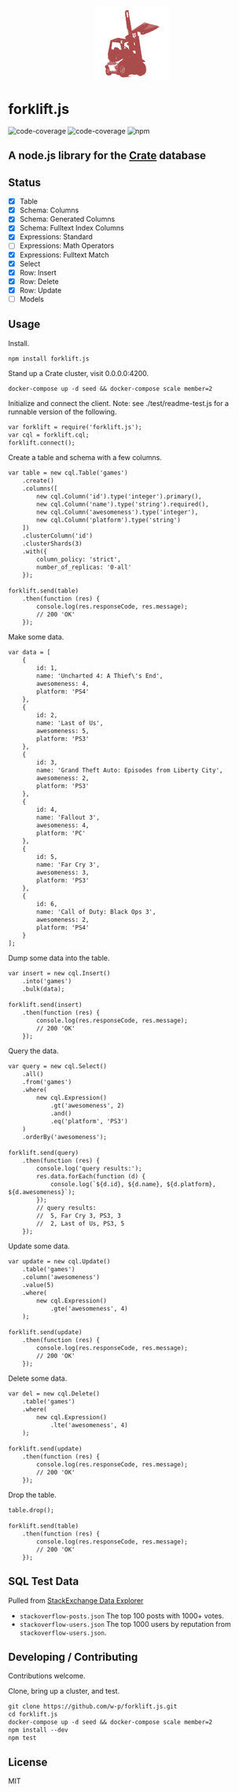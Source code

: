 
<p align='center'>
    <img src='https://github.com/w-p/forklift.js/raw/master/forklift.png' alt='forklift.js' width=150>
</p>

# forklift.js

<img src='https://img.shields.io/badge/coverage-93%25-brightgreen.svg?style=flat-square' alt='code-coverage'>
<img src='https://img.shields.io/badge/license-MIT-blue.svg?style=flat-square' alt='code-coverage'>
<img src='https://nodei.co/npm/forklift.js.png?mini=true' alt='npm'>

## A node.js library for the [Crate](https://crate.io) database

## Status

- [x] Table
- [x] Schema: Columns
- [x] Schema: Generated Columns
- [x] Schema: Fulltext Index Columns
- [x] Expressions: Standard
- [ ] Expressions: Math Operators
- [x] Expressions: Fulltext Match
- [x] Select
- [x] Row: Insert
- [x] Row: Delete
- [x] Row: Update
- [ ] Models

## Usage

Install.
```
npm install forklift.js
```

Stand up a Crate cluster, visit 0.0.0.0:4200.
```
docker-compose up -d seed && docker-compose scale member=2
```

Initialize and connect the client.
Note: see ./test/readme-test.js for a runnable version of the following.
```
var forklift = require('forklift.js');
var cql = forklift.cql;
forklift.connect();
```

Create a table and schema with a few columns.
```
var table = new cql.Table('games')
    .create()
    .columns([
        new cql.Column('id').type('integer').primary(),
        new cql.Column('name').type('string').required(),
        new cql.Column('awesomeness').type('integer'),
        new cql.Column('platform').type('string')
    ])
    .clusterColumn('id')
    .clusterShards(3)
    .with({
        column_policy: 'strict',
        number_of_replicas: '0-all'
    });

forklift.send(table)
    .then(function (res) {
        console.log(res.responseCode, res.message);
        // 200 'OK'
    });
```

Make some data.
```
var data = [
    {
        id: 1,
        name: 'Uncharted 4: A Thief\'s End',
        awesomeness: 4,
        platform: 'PS4'
    },
    {
        id: 2,
        name: 'Last of Us',
        awesomeness: 5,
        platform: 'PS3'
    },
    {
        id: 3,
        name: 'Grand Theft Auto: Episodes from Liberty City',
        awesomeness: 2,
        platform: 'PS3'
    },
    {
        id: 4,
        name: 'Fallout 3',
        awesomeness: 4,
        platform: 'PC'
    },
    {
        id: 5,
        name: 'Far Cry 3',
        awesomeness: 3,
        platform: 'PS3'
    },
    {
        id: 6,
        name: 'Call of Duty: Black Ops 3',
        awesomeness: 2,
        platform: 'PS4'
    }
];
```

Dump some data into the table.
```
var insert = new cql.Insert()
    .into('games')
    .bulk(data);

forklift.send(insert)
    .then(function (res) {
        console.log(res.responseCode, res.message);
        // 200 'OK'
    });
```

Query the data.
```
var query = new cql.Select()
    .all()
    .from('games')
    .where(
        new cql.Expression()
            .gt('awesomeness', 2)
            .and()
            .eq('platform', 'PS3')
    )
    .orderBy('awesomeness');

forklift.send(query)
    .then(function (res) {
        console.log('query results:');
        res.data.forEach(function (d) {
            console.log(`${d.id}, ${d.name}, ${d.platform}, ${d.awesomeness}`);
        });
        // query results:
        //  5, Far Cry 3, PS3, 3
        //  2, Last of Us, PS3, 5
    });
```

Update some data.
```
var update = new cql.Update()
    .table('games')
    .column('awesomeness')
    .value(5)
    .where(
        new cql.Expression()
            .gte('awesomeness', 4)
    );

forklift.send(update)
    .then(function (res) {
        console.log(res.responseCode, res.message);
        // 200 'OK'
    });
```

Delete some data.
```
var del = new cql.Delete()
    .table('games')
    .where(
        new cql.Expression()
            .lte('awesomeness', 4)
    );

forklift.send(update)
    .then(function (res) {
        console.log(res.responseCode, res.message);
        // 200 'OK'
    });
```

Drop the table.
```
table.drop();

forklift.send(table)
    .then(function (res) {
        console.log(res.responseCode, res.message);
        // 200 'OK'
    });
```

## SQL Test Data
Pulled from [StackExchange Data Explorer](http://data.stackexchange.com/stackoverflow/query/new)
- `stackoverflow-posts.json` The top 100 posts with 1000+ votes.
- `stackoverflow-users.json` The top 1000 users by reputation from `stackoverflow-users.json`.

## Developing / Contributing
Contributions welcome.

Clone, bring up a cluster, and test.
```
git clone https://github.com/w-p/forklift.js.git
cd forklift.js
docker-compose up -d seed && docker-compose scale member=2
npm install --dev
npm test
```

## License
MIT
